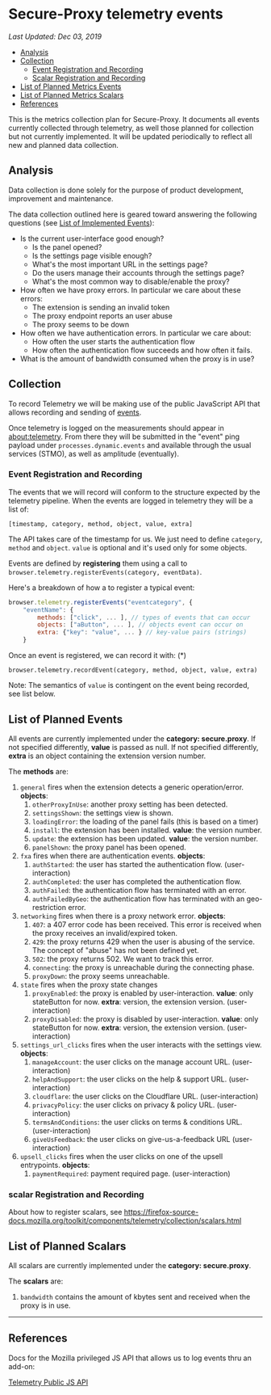 # Secure-Proxy telemetry events

_Last Updated: Dec 03, 2019_

<!-- TOC depthFrom:2 depthTo:6 withLinks:1 updateOnSave:1 orderedList:0 -->

- [Analysis](#analysis)
- [Collection](#collection)
	- [Event Registration and Recording](#event-registration-and-recording)
	- [Scalar Registration and Recording](#scalar-registration-and-recording)
- [List of Planned Metrics Events](#list-of-planned-metrics-events)
- [List of Planned Metrics Scalars](#list-of-planned-metrics-scalars)
- [References](#references)

<!-- /TOC -->

This is the metrics collection plan for Secure-Proxy. It documents all events currently collected through telemetry, as well those planned for collection but not currently implemented. It will be updated periodically to reflect all new and planned data collection.

## Analysis

Data collection is done solely for the purpose of product development, improvement and maintenance.

The data collection outlined here is geared toward answering the following questions (see [List of Implemented Events](#list-of-planned-metrics-events)):


* Is the current user-interface good enough?
  * Is the panel opened?
  * Is the settings page visible enough?
  * What's the most important URL in the settings page?
  * Do the users manage their accounts through the settings page?
  * What's the most common way to disable/enable the proxy?
* How often we have proxy errors. In particular we care about these errors:
  * The extension is sending an invalid token
  * The proxy endpoint reports an user abuse
  * The proxy seems to be down
* How often we have authentication errors. In particular we care about:
  * How often the user starts the authentication flow
  * How often the authentication flow succeeds and how often it fails.
* What is the amount of bandwidth consumed when the proxy is in use?

## Collection

To record Telemetry we will be making use of the public JavaScript API that allows recording and sending of [events](https://firefox-source-docs.mozilla.org/toolkit/components/telemetry/telemetry/collection/events.html#public-js-api).

Once telemetry is logged on the measurements should appear in [about:telemetry](about:telemetry). From there they will be submitted in the "event" ping payload under `processes.dynamic.events` and available through the usual services (STMO), as well as amplitude (eventually).

### Event Registration and Recording

The events that we will record will conform to the structure expected by the telemetry pipeline. When the events are logged in telemetry they will be a list of:

`[timestamp, category, method, object, value, extra]`

The API takes care of the timestamp for us. We just need to define `category`, `method` and `object`. `value` is optional and it's used only for some objects.

Events are defined by **registering** them using a call to `browser.telemetry.registerEvents(category, eventData)`.

Here's a breakdown of how a to register a typical event:


```javascript
browser.telemetry.registerEvents("eventcategory", {
    "eventName": {
        methods: ["click", ... ], // types of events that can occur
        objects: ["aButton", ... ], // objects event can occur on
        extra: {"key": "value", ... } // key-value pairs (strings)
    }
```

Once an event is registered, we can record it with: (\*)

`browser.telemetry.recordEvent(category, method, object, value, extra)`

Note: The semantics of `value` is contingent on the event being recorded, see list below.

## List of Planned Events

All events are currently implemented under the **category: secure.proxy**.
If not specified differently, **value** is passed as null.
If not specified differently, **extra** is an object containing the extension version number.

The **methods** are:

1. `general` fires when the extension detects a generic operation/error. **objects**:
   1. `otherProxyInUse`: another proxy setting has been detected.
   1. `settingsShown`: the settings view is shown.
   1. `loadingError`: the loading of the panel fails (this is based on a timer)
   1. `install`: the extension has been installed. **value**: the version number.
   1. `update`: the extension has been updated. **value**: the version number.
   1. `panelShown`: the proxy panel has been opened.
1. `fxa` fires when there are authentication events. **objects**:
   1. `authStarted`: the user has started the authentication flow. (user-interaction)
   1. `authCompleted`: the user has completed the authentication flow.
   1. `authFailed`: the authentication flow has terminated with an error.
   1. `authFailedByGeo`: the authentication flow has terminated with an geo-restriction error.
1. `networking` fires when there is a proxy network error. **objects**:
   1. `407`: a 407 error code has been received. This error is received when the proxy receives an invalid/expired token.
   1. `429`: the proxy returns 429 when the user is abusing of the service. The concept of "abuse" has not been defined yet.
   1. `502`: the proxy returns 502. We want to track this error.
   1. `connecting`: the proxy is unreachable during the connecting phase.
   1. `proxyDown`: the proxy seems unreachable.
1. `state` fires when the proxy state changes
   1. `proxyEnabled`: the proxy is enabled by user-interaction. **value**: only stateButton for now. **extra**: version, the extension version. (user-interaction)
   1. `proxyDisabled`: the proxy is disabled by user-interaction. **value**: only stateButton for now. **extra**: version, the extension version. (user-interaction)
1. `settings_url_clicks` fires when the user interacts with the settings view. **objects**:
   1. `manageAccount`: the user clicks on the manage account URL. (user-interaction)
   1. `helpAndSupport`: the user clicks on the help & support URL. (user-interaction)
   1. `cloudflare`: the user clicks on the Cloudflare URL. (user-interaction)
   1. `privacyPolicy`: the user clicks on privacy & policy URL. (user-interaction)
   1. `termsAndConditions`: the user clicks on terms & conditions URL. (user-interaction)
   1. `giveUsFeedback`: the user clicks on give-us-a-feedback URL (user-interaction)
1. `upsell_clicks` fires when the user clicks on one of the upsell entrypoints. **objects**:
   1. `paymentRequired`: payment required page. (user-interaction)


### scalar Registration and Recording

About how to register scalars, see https://firefox-source-docs.mozilla.org/toolkit/components/telemetry/collection/scalars.html

## List of Planned Scalars

All scalars are currently implemented under the **category: secure.proxy**.

The **scalars** are:

1. `bandwidth` contains the amount of kbytes sent and received when the proxy is in use.


---

## References

Docs for the Mozilla privileged JS API that allows us to log events thru an add-on:

[Telemetry Public JS API](https://firefox-source-docs.mozilla.org/toolkit/components/telemetry/telemetry/collection/events.html#the-api)
